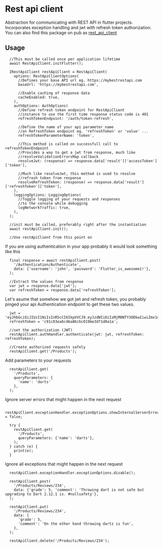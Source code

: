 # Rest api client
Abstraction for communicating with REST API in flutter projects. Incorporates exception handling and jwt with refresh token authorization.
You can also find this package on pub as [rest_api_client](https://pub.dev/packages/rest_api_client)

## Usage
```
  //This must be called once per application lifetime
  await RestApiClient.initFlutter();

  IRestApiClient restApiClient = RestApiClient(
    options: RestApiClientOptions(
      //Defines your base API url eg. https://mybestrestapi.com
      baseUrl: 'https://mybestrestapi.com',

      //Enable caching of response data
      cacheEnabled: true,
    ),
    authOptions: AuthOptions(
      //Define refresh token endpoint for RestApiClient
      //instance to use the first time response status code is 401
      refreshTokenEndpoint: '/auth/token-refresh',

      //Define the name of your api parameter name
      //on RefreshToken endpoint eg. 'refreshToken' or 'value' ...
      refreshTokenParameterName: 'token',

      //This method is called on successfull call to refreshTokenEndpoint
      //Provides a way to get a jwt from response, much like
      //resolveValidationErrorsMap callback
      resolveJwt: (response) => response.data['result']['accessToken']['token'],

      //Much like resolveJwt, this method is used to resolve
      //refresh token from response
      resolveRefreshToken: (response) => response.data['result']['refreshToken']['token'],
    ),
    loggingOptions: LoggingOptions(
      //Toggle logging of your requests and responses
      //to the console while debugging
      logNetworkTraffic: true,
    ),
  );

  //init must be called, preferably right after the instantiation
  await restApiClient.init();

  //Use restApiClient from this point on
```

If you are using authentication in your app probably it would look something like this
```
  final response = await restApiClient.post(
    '/Authentication/Authenticate',
    data: {'username': 'john', 'password': 'Flutter_is_awesome1!'},
  );

  //Extract the values from response
  var jwt = response.data['jwt'];
  var refreshToken = response.data['refreshToken'];
```

Let's asume that somehow we got jwt and refresh token,
you probably pinged your api Authentication endpoint to get these two values.
```
  jwt = 'eyJhbGciOiJIUzI1NiIsInR5cCI6IkpXVCJ9.eyJzdWIiOiIxMjM0NTY3ODkwIiwiZmx1dHRlciI6IkZsdXR0ZXIgaXMgYXdlc29tZSIsImNoYWxsZW5nZSI6IllvdSBtYWRlIGl0LCB5b3UgY3JhY2tlZCB0aGUgY29kZS4gWW91J3JlIGF3ZXNvbWUgdG9vLiIsImlhdCI6MTUxNjIzOTAyMn0.5QJz8hhxYsHxShS4hWKdHzcFH_IsQQZAnWSEcHJkspE';
  refreshToken = 'c91c03ea6c46a86cbc019be3d71d0a1a';

  //set the authorization (JWT)
  restApiClient.authHandler.authenticate(jwt: jwt, refreshToken: refreshToken);

  //Create authorized requests safely
  restApiClient.get('/Products');
```

Add parameters to your requests
```
  restApiClient.get(
    '/Products',
    queryParameters: {
      'name': 'darts'
    },
  );
```

Ignore server errors that might happen in the next request
```
  restApiClient.exceptionHandler.exceptionOptions.showInternalServerErrors = false;

  try {
    restApiClient.get(
      '/Products',
      queryParameters: {'name': 'darts'},
    );
  } catch (e) {
    print(e);
  }
```

Ignore all exceptions that might happen in the next request
```
  restApiClient.exceptionHandler.exceptionOptions.disable();

  restApiClient.post(
    '/Products/Reviews/234',
    data: {'grade': 5, 'comment': 'Throwing dart is not safe but upgrading to Dart 2.12.1 is. #nullsafety'},
  );

  restApiClient.put(
    '/Products/Reviews/234',
    data: {
      'grade': 5,
      'comment': 'On the other hand throwing dartz is fun',
    },
  );

  restApiClient.delete('/Products/Reviews/234');
  
```